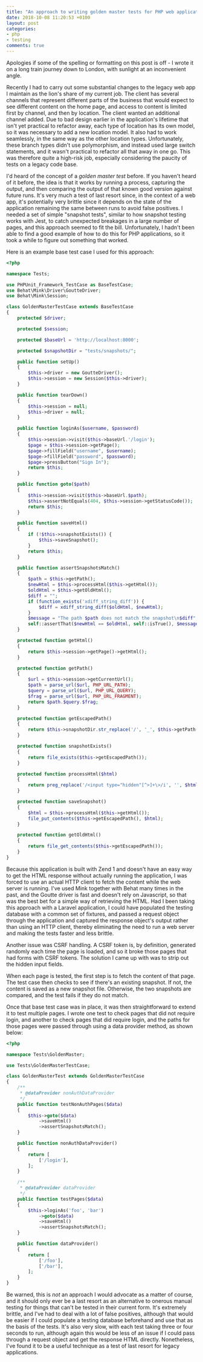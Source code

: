 ```yaml
---
title: "An approach to writing golden master tests for PHP web applications"
date: 2018-10-08 11:20:53 +0100
layout: post
categories:
- php
- testing
comments: true
---
```


Apologies if some of the spelling or formatting on this post is off - I wrote it on a long train journey down to London, with sunlight at an inconvenient angle.

Recently I had to carry out some substantial changes to the legacy web app I maintain as the lion's share of my current job. The client has several channels that represent different parts of the business that would expect to see different content on the home page, and access to content is limited first by channel, and then by location. The client wanted an additional channel added. Due to bad design earlier in the application's lifetime that isn't yet practical to refactor away, each type of location has its own model, so it was necessary to add a new location model. It also had to work seamlessly, in the same way as the other location types. Unfortunately, these branch types didn't use polymorphism, and instead used large switch statements, and it wasn't practical to refactor all that away in one go. This was therefore quite a high-risk job, especially considering the paucity of tests on a legacy code base.

I'd heard of the concept of a *golden master test* before. If you haven't heard of it before, the idea is that it works by running a process, capturing the output, and then comparing the output of that known good version against future runs. It's very much a test of last resort since, in the context of a web app, it's potentially very brittle since it depends on the state of the application remaining the same between runs to avoid false positives. I needed a set of simple "snapshot tests", similar to how snapshot testing works with Jest, to catch unexpected breakages in a large number of pages, and this approach seemed to fit the bill. Unfortunately, I hadn't been able to find a good example of how to do this for PHP applications, so it took a while to figure out something that worked.

Here is an example base test case I used for this approach:

```php
<?php

namespace Tests;

use PHPUnit_Framework_TestCase as BaseTestCase;
use Behat\Mink\Driver\GoutteDriver;
use Behat\Mink\Session;

class GoldenMasterTestCase extends BaseTestCase
{
    protected $driver;

    protected $session;

    protected $baseUrl = 'http://localhost:8000';

    protected $snapshotDir = "tests/snapshots/";

    public function setUp()
    {
        $this->driver = new GoutteDriver();
        $this->session = new Session($this->driver);
    }

    public function tearDown()
    {
        $this->session = null;
        $this->driver = null;
    }

    public function loginAs($username, $password)
    {
        $this->session->visit($this->baseUrl.'/login');
        $page = $this->session->getPage();
        $page->fillField("username", $username);
        $page->fillField("password", $password);
        $page->pressButton("Sign In");
        return $this;
    }

    public function goto($path)
    {
        $this->session->visit($this->baseUrl.$path);
        $this->assertNotEquals(404, $this->session->getStatusCode());
        return $this;
    }

    public function saveHtml()
    {
        if (!$this->snapshotExists()) {
            $this->saveSnapshot();
        }
        return $this;
    }

    public function assertSnapshotsMatch()
    {
        $path = $this->getPath();
        $newHtml = $this->processHtml($this->getHtml());
        $oldHtml = $this->getOldHtml();
        $diff = "";
        if (function_exists('xdiff_string_diff')) {
            $diff = xdiff_string_diff($oldHtml, $newHtml);
        }
        $message = "The path $path does not match the snapshot\n$diff";
        self::assertThat($newHtml == $oldHtml, self::isTrue(), $message);
    }

    protected function getHtml()
    {
        return $this->session->getPage()->getHtml();
    }

    protected function getPath()
    {
        $url = $this->session->getCurrentUrl();
        $path = parse_url($url, PHP_URL_PATH);
        $query = parse_url($url, PHP_URL_QUERY);
        $frag = parse_url($url, PHP_URL_FRAGMENT);
        return $path.$query.$frag;
    }

    protected function getEscapedPath()
    {
        return $this->snapshotDir.str_replace('/', '_', $this->getPath()).'.snap';
    }

    protected function snapshotExists()
    {
        return file_exists($this->getEscapedPath());
    }

    protected function processHtml($html)
    {
        return preg_replace('/<input type="hidden"[^>]+\>/i', '', $html);
    }

    protected function saveSnapshot()
    {
        $html = $this->processHtml($this->getHtml());
        file_put_contents($this->getEscapedPath(), $html);
    }

    protected function getOldHtml()
    {
        return file_get_contents($this->getEscapedPath());
    }
}
```

Because this application is built with Zend 1 and doesn't have an easy way to get the HTML response without actually running the application, I was forced to use an actual HTTP client to fetch the content while the web server is running. I've used Mink together with Behat many times in the past, and the Goutte driver is fast and doesn't rely on Javascript, so that was the best bet for a simple way of retrieving the HTML. Had I been taking this approach with a Laravel application, I could have populated the testing database with a common set of fixtures, and passed a request object through the application and captured the response object's output rather than using an HTTP client, thereby eliminating the need to run a web server and making the tests faster and less brittle.

Another issue was CSRF handling. A CSRF token is, by definition, generated randomly each time the page is loaded, and so it broke those pages that had forms with CSRF tokens. The solution I came up with was to strip out the hidden input fields.

When each page is tested, the first step is to fetch the content of that page. The test case then checks to see if there's an existing snapshot. If not, the content is saved as a new snapshot file. Otherwise, the two snapshots are compared, and the test fails if they do not match.

Once that base test case was in place, it was then straightforward to extend it to test multiple pages. I wrote one test to check pages that did not require login, and another to check pages that did require login, and the paths for those pages were passed through using a data provider method, as shown below:

```php
<?php

namespace Tests\GoldenMaster;

use Tests\GoldenMasterTestCase;

class GoldenMasterTest extends GoldenMasterTestCase
{
    /**
     * @dataProvider nonAuthDataProvider
     */
    public function testNonAuthPages($data)
    {
        $this->goto($data)
            ->saveHtml()
            ->assertSnapshotsMatch();
    }

    public function nonAuthDataProvider()
    {
        return [
            ['/login'],
        ];
    }

    /**
     * @dataProvider dataProvider
     */
    public function testPages($data)
    {
        $this->loginAs('foo', 'bar')
            ->goto($data)
            ->saveHtml()
            ->assertSnapshotsMatch();
    }

    public function dataProvider()
    {
        return [
            ['/foo'],
            ['/bar'],
        ];
    }
}
```

Be warned, this is *not* an approach I would advocate as a matter of course, and it should only ever be a last resort as an alternative to onerous manual testing for things that can't be tested in their current form. It's extremely brittle, and I've had to deal with a lot of false positives, although that would be easier if I could populate a testing database beforehand and use that as the basis of the tests. It's also very slow, with each test taking three or four seconds to run, although again this would be less of an issue if I could pass through a request object and get the response HTML directly. Nonetheless, I've found it to be a useful technique as a test of last resort for legacy applications.
